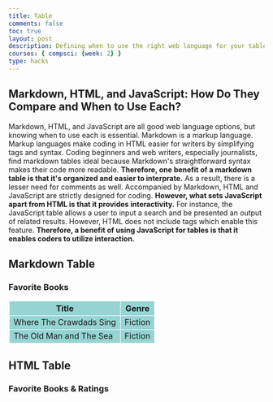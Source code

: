 ```yaml
---
title: Table
comments: false
toc: true
layout: post
description: Defining when to use the right web language for your table.
courses: { compsci: {week: 2} }
type: hacks
---
```


## Markdown, HTML, and JavaScript: How Do They Compare and When to Use Each?
<!--1. Describe a benefit of a markdown table 2. Describe the difference between HTML and JavaScript 3. Describe a benefit of a table that uses JavaScript-->

Markdown, HTML, and JavaScript are all good web language options, but knowing when to use each is essential. Markdown is a markup language. Markup languages make coding in HTML easier for writers by simplifying tags and syntax. Coding beginners and web writers, especially journalists, find markdown tables ideal because Markdown's straightforward syntax makes their code more readable. **Therefore, one benefit of a markdown table is that it's organized and easier to interprate.** As a result, there is a lesser need for comments as well. Accompanied by Markdown, HTML and JavaScript are strictly designed for coding. **However, what sets JavaScript apart from HTML is that it provides interactivity.** For instance, the JavaScript table allows a user to input a search and be presented an output of related results. However, HTML does not include tags which enable this feature. **Therefore, a benefit of using JavaScript for tables is that it enables coders to utilize interaction.**

## Markdown Table

### Favorite Books

| Title                   | Genre       |
|  ------------           | ----------- |
| Where The Crawdads Sing | Fiction     |
| The Old Man and The Sea | Fiction     |

## HTML Table

### Favorite Books & Ratings

<!--CSS Styling, table & hover-->

<html>
<head>
<style>
table, th, td {
  border: 1px solid white;
  border-collapse: collapse;
}
th, td {
  background-color: #96D4D4;
}
tr:hover {background-color: #D6EEEE;}
</html>
</head>

<table class="table">
    <thead>
        <tr>
            <th>Title</th>
            <th>Author</th>
            <th>Note</th>
            <th>Star Ranking</th>
        </tr>
    </thead>
    <tbody>
        <tr>
            <td>Where the Crawdads Sing</td>
            <td>Delia Owens</td>
            <td>Poetic fiction, prejudice & self-reliance </td>
            <td>★★★★★</td>
        </tr>
        <tr>
            <td>The Old Man and the Sea</td>
            <td>Ernest Hemmingway</td>
            <td>Fiction, struggle, resilience, & patience</td>
            <td>★★★★☆</td>
        </tr>
        <tr>
            <td>Moby Dick</td>
            <td>Herman Melville</td>
            <td>Adventure Fiction, survival & imperialism</td>
            <td>★★★★☆</td>
        </tr>
        <tr>
            <td>Harry Potter and the Sorcerer's Stone</td>
            <td>J.K. Rowling</td>
            <td>Fantasy, bravery & mystery</td>
            <td>★★★★★</td>
        </tr>
        <tr>
            <td>Just Kids</td>
            <td>Patti Smith</td>
            <td>Memoir, creativity & love</td>
            <td>★★★★★</td>
        </tr>
        <tr>
            <td>Atomic Habits</td>
            <td>James Clear</td>
            <td>Self-help/Self-Improvement</td>
            <td>★★★★☆</td>
        </tr>
        <tr>
            <td>The Great Gatsby</td>
            <td>F. Scott Fitzgerald</td>
            <td>Novel, tragedy & love</td>
            <td>★★★☆☆</td>
        </tr>
        <tr>
            <td>The Alchemist</td>
            <td>Paulo Coelho</td>
            <td>Adventure fiction, love/life lessons</td>
            <td>★★★★☆</td>
        </tr>
    </tbody>
</table>

## JavaScript Table

### Favorite Books Archive

<!-- Head contains information to Support the Document -->
<head>
    <!-- load jQuery and DataTables output style and scripts -->
    <link rel="stylesheet" type="text/css" href="https://cdn.datatables.net/1.13.4/css/jquery.dataTables.min.css">
    <script type="text/javascript" language="javascript" src="https://code.jquery.com/jquery-3.6.0.min.js"></script>
    <script>var define = null;</script>
    <script type="text/javascript" language="javascript" src="https://cdn.datatables.net/1.13.4/js/jquery.dataTables.min.js"></script>
</head>

<!-- Body contains the contents of the Document -->
<body>
    <table id="demo" class="table">
    <thead>
        <tr>
            <th>Title</th>
            <th>Author</th>
            <th>Note</th>
            <th>Star Ranking</th>
        </tr>
    </thead>
    <tbody>
        <tr>
            <td>Where the Crawdads Sing</td>
            <td>Delia Owens</td>
            <td>Poetic fiction, prejudice & self-reliance </td>
            <td>★★★★★</td>
        </tr>
        <tr>
            <td>The Old Man and the Sea</td>
            <td>Ernest Hemmingway</td>
            <td>Fiction, struggle, resilience, & patience</td>
            <td>★★★★☆</td>
        </tr>
        <tr>
            <td>Moby Dick</td>
            <td>Herman Melville</td>
            <td>Adventure Fiction, survival & imperialism</td>
            <td>★★★★☆</td>
        </tr>
        <tr>
            <td>Harry Potter and the Sorcerer's Stone</td>
            <td>J.K. Rowling</td>
            <td>Fantasy, bravery & mystery</td>
            <td>★★★★★</td>
        </tr>
        <tr>
            <td>Just Kids</td>
            <td>Patti Smith</td>
            <td>Memoir, creativity & love</td>
            <td>★★★★★</td>
        </tr>
        <tr>
            <td>Atomic Habits</td>
            <td>James Clear</td>
            <td>Self-help/Self-Improvement</td>
            <td>★★★★☆</td>
        </tr>
        <tr>
            <td>The Great Gatsby</td>
            <td>F. Scott Fitzgerald</td>
            <td>Novel, tragedy & love</td>
            <td>★★★☆☆</td>
        </tr>
        <tr>
            <td>The Alchemist</td>
            <td>Paulo Coelho</td>
            <td>Adventure fiction, love/life lessons</td>
            <td>★★★★☆</td>
        </tr>
    </tbody>
    </table>
</body>

<!-- Script is used to embed executable code -->
<script>
    $("#demo").DataTable();
</script>

## Future Hacks

The archived books list I designed is similar to how a library would show their inventory online. If this were a more useful website similar to that of a library, I would most likely want to add a hyperlink or dropdown page for each book, giving a rating section for readers to interact and share their ratings. Finally, the ratings would be averaged to list the final star rating.

#!pip install emoji
from emoji import emojize 
print(emojize(":thumbs_up: Python is awesome! :grinning_face:"))
